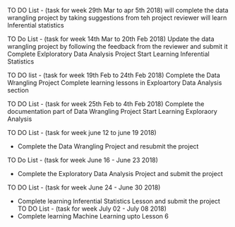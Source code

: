 TO DO List - (task for week 29th Mar to apr 5th 2018)
will complete the data wrangling project by taking suggestions from teh project reviewer
will learn Inferential statistics

TO Do List - (task for week 14th Mar to 20th Feb 2018)
Update the data wrangling project by following the feedback from the reviewer and submit it
Complete Exlploratory Data Analysis Project
Start Learning Inferential Statistics

TO DO list - (task for week 19th Feb to 24th Feb 2018)
Complete the Data Wrangling Project
Complete learning lessons in Exploartory Data Analysis section 

TO DO List - (task for week 25th Feb to 4th Feb 2018)
Complete the documentation part of Data Wrangling Project
Start Learning Exploraory Analysis

TO DO List - (task for week june 12 to june 19 2018)
- Complete the Data Wrangling Project and resubmit the project

TO Do List - (task for week June 16 - June 23 2018)
- Complete the Exploratory Data Analysis Project and submit the project

TO DO List - (task for week June 24 - June 30 2018)
- Complete learning Inferential Statistics Lesson and submit the project
TO DO List - (task for week July 02 - July 08 2018)
- Complete learning Machine Learning upto Lesson 6

